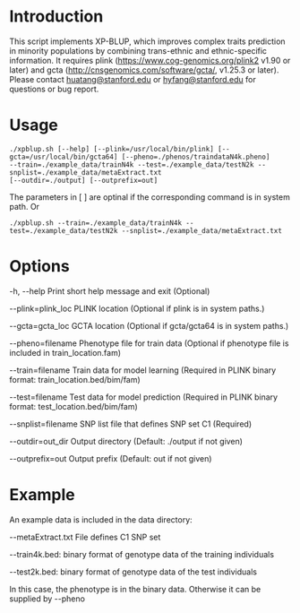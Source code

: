 # Introduction
This script implements XP-BLUP, which improves complex traits prediction in minority populations by combining trans-ethnic and ethnic-specific information. It requires plink (https://www.cog-genomics.org/plink2 v1.90 or later) and gcta (http://cnsgenomics.com/software/gcta/, v1.25.3 or later). Please contact huatang@stanford.edu or hyfang@stanford.edu for questions or bug report.

# Usage 
	./xpblup.sh [--help] [--plink=/usr/local/bin/plink] [--gcta=/usr/local/bin/gcta64] [--pheno=./phenos/traindataN4k.pheno] 
	--train=./example_data/trainN4k --test=./example_data/testN2k --snplist=./example_data/metaExtract.txt 
	[--outdir=./output] [--outprefix=out]

 The parameters in [ ] are optinal if the corresponding command is in system path. Or
 
	./xpblup.sh --train=./example_data/trainN4k --test=./example_data/testN2k --snplist=./example_data/metaExtract.txt

# Options
  -h, --help		Print short help message and exit (Optional)
  
  --plink=plink_loc	PLINK location (Optional if plink is in system paths.)
  
  --gcta=gcta_loc	 GCTA location (Optional if gcta/gcta64 is in system paths.)
  
  --pheno=filename	Phenotype file for train data (Optional if phenotype file is included in train_location.fam)
  
  --train=filename	Train data for model learning (Required in PLINK binary format: train_location.bed/bim/fam)
  
  --test=filename  	Test data for model prediction (Required in PLINK binary format: test_location.bed/bim/fam)
	 			
  --snplist=filename	SNP list file that defines SNP set C1 (Required)
  
  --outdir=out_dir	Output directory (Default: ./output if not given)
  
  --outprefix=out	Output prefix (Default: out if not given)

# Example
  An example data is included in the data directory:
  
  --metaExtract.txt File defines C1 SNP set
  
  --train4k.bed: binary format of genotype data of the training individuals 
  
  --test2k.bed: binary format of genotype data of the test individuals
  
  In this case, the phenotype is in the binary data. Otherwise it can be supplied by --pheno
